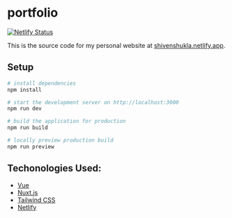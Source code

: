 # portfolio

[![Netlify Status](https://api.netlify.com/api/v1/badges/34f74a60-eae0-4705-a322-25166ddceb86/deploy-status)](https://app.netlify.com/sites/shivenshukla/deploys)

This is the source code for my personal website at [shivenshukla.netlify.app](https://shivenshukla.netlify.app).

## Setup

```bash
# install dependencies
npm install

# start the development server on http://localhost:3000
npm run dev

# build the application for production
npm run build

# locally preview production build
npm run preview
```
## Techonologies Used:

- [Vue](https://vuejs.org/)
- [Nuxt.js](https://nuxt.com/)
- [Tailwind CSS](https://tailwindcss.com/)
- [Netlify](https://www.netlify.com/)